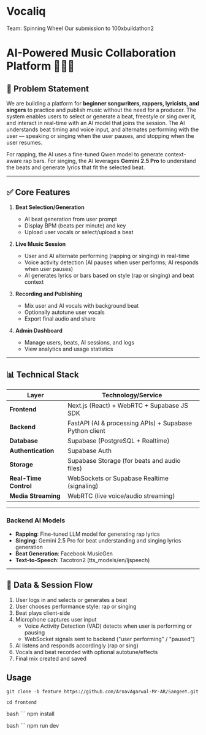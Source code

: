 # Vocaliq
Team: Spinning Wheel
Our submission to 100xbuildathon2

# AI-Powered Music Collaboration Platform 🎤🤖🎵

## 🔗 Problem Statement

We are building a platform for **beginner songwriters, rappers, lyricists, and singers** to practice and publish music without the need for a producer. The system enables users to select or generate a beat, freestyle or sing over it, and interact in real-time with an AI model that joins the session. The AI understands beat timing and voice input, and alternates performing with the user — speaking or singing when the user pauses, and stopping when the user resumes.

For rapping, the AI uses a fine-tuned Qwen model to generate context-aware rap bars. For singing, the AI leverages **Gemini 2.5 Pro** to understand the beats and generate lyrics that fit the selected beat.

---

## ✅ Core Features

1. **Beat Selection/Generation**  
   - AI beat generation from user prompt  
   - Display BPM (beats per minute) and key  
   - Upload user vocals or select/upload a beat  

2. **Live Music Session**  
   - User and AI alternate performing (rapping or singing) in real-time  
   - Voice activity detection (AI pauses when user performs; AI responds when user pauses)  
   - AI generates lyrics or bars based on style (rap or singing) and beat context  

3. **Recording and Publishing**  
   - Mix user and AI vocals with background beat  
   - Optionally autotune user vocals  
   - Export final audio and share  

4. **Admin Dashboard**  
   - Manage users, beats, AI sessions, and logs  
   - View analytics and usage statistics  

---

## 📊 Technical Stack

| Layer             | Technology/Service                                  |
|-------------------|---------------------------------------------------|
| **Frontend**      | Next.js (React) + WebRTC + Supabase JS SDK        |
| **Backend**       | FastAPI (AI & processing APIs) + Supabase Python client |
| **Database**      | Supabase (PostgreSQL + Realtime)                   |
| **Authentication**| Supabase Auth                                      |
| **Storage**       | Supabase Storage (for beats and audio files)       |
| **Real-Time Control** | WebSockets or Supabase Realtime (signaling)      |
| **Media Streaming**  | WebRTC (live voice/audio streaming)                |

---

### Backend AI Models

- **Rapping**: Fine-tuned LLM model for generating rap lyrics  
- **Singing**: Gemini 2.5 Pro for beat understanding and singing lyrics generation  
- **Beat Generation**: Facebook MusicGen  
- **Text-to-Speech**: Tacotron2 (tts_models/en/ljspeech)  

---

## 🔄 Data & Session Flow

1. User logs in and selects or generates a beat  
2. User chooses performance style: rap or singing  
3. Beat plays client-side  
4. Microphone captures user input  
   - Voice Activity Detection (VAD) detects when user is performing or pausing  
   - WebSocket signals sent to backend ("user performing" / "paused")  
5. AI listens and responds accordingly (rap or sing)  
6. Vocals and beat recorded with optional autotune/effects  
7. Final mix created and saved  

## Usage

```
git clone -b feature https://github.com/ArnavAgarwal-Mr-AR/Sangeet.git
```


```
cd frontend
```

bash ```
npm install

bash ```
npm run dev



